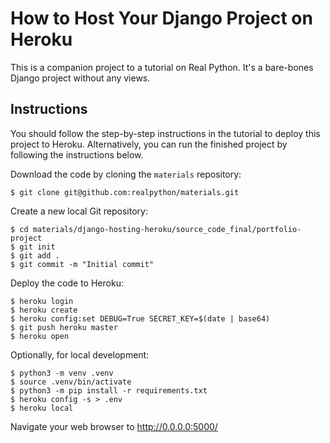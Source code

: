 # How to Host Your Django Project on Heroku

This is a companion project to a tutorial on Real Python. It's a bare-bones Django project without any views.

## Instructions

You should follow the step-by-step instructions in the tutorial to deploy this project to Heroku. Alternatively, you can run the finished project by following the instructions below.

Download the code by cloning the `materials` repository:

```shell
$ git clone git@github.com:realpython/materials.git
```

Create a new local Git repository:

```shell
$ cd materials/django-hosting-heroku/source_code_final/portfolio-project
$ git init
$ git add .
$ git commit -m "Initial commit"
```

Deploy the code to Heroku:

```shell
$ heroku login
$ heroku create
$ heroku config:set DEBUG=True SECRET_KEY=$(date | base64)
$ git push heroku master
$ heroku open
```

Optionally, for local development:

```shell
$ python3 -m venv .venv
$ source .venv/bin/activate
$ python3 -m pip install -r requirements.txt
$ heroku config -s > .env
$ heroku local
```

Navigate your web browser to <http://0.0.0.0:5000/>
